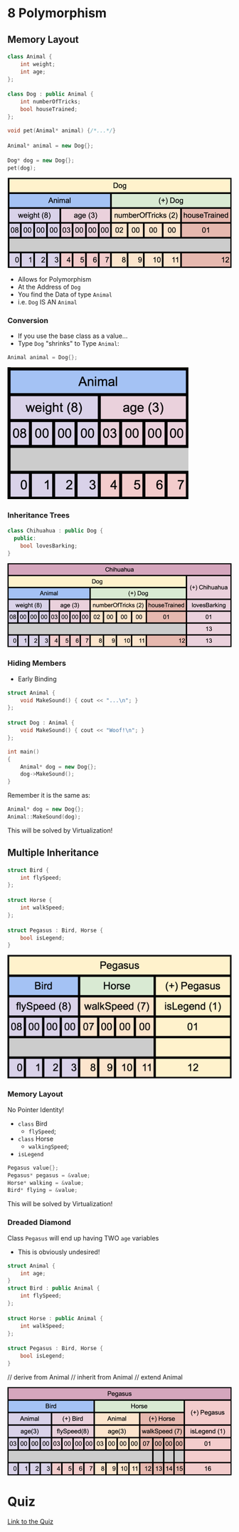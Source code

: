 # 8 Polymorphism

## Memory Layout

```c++
class Animal {
    int weight;
	int age;
};

class Dog : public Animal {
    int numberOfTricks;
	bool houseTrained;
};
```

```c++
void pet(Animal* animal) {/*...*/}

Animal* animal = new Dog{};

Dog* dog = new Dog{};
pet(dog);
```

![inheritance-memory-layout.png](inheritance-memory-layout.png)


- Allows for Polymorphism
- At the Address of `Dog`
- You find the Data of type `Animal`
- i.e. `Dog` IS AN `Animal`

### Conversion
- If you use the base class as a value...
- Type `Dog` "shrinks" to Type `Animal`:
```c++
Animal animal = Dog{};
```

![polymorphism-value-types.png](polymorphism-value-types.png)

### Inheritance Trees

```c++
class Chihuahua : public Dog {
  public:
    bool lovesBarking;
}
```

![inheritance-trees-memory-layout.png](inheritance-trees-memory-layout.png)

### Hiding Members
- Early Binding

```c++
struct Animal {
    void MakeSound() { cout << "...\n"; }
};

struct Dog : Animal {
    void MakeSound() { cout << "Woof!\n"; }
};
```

```c++
int main()
{
    Animal* dog = new Dog{};
    dog->MakeSound();
}
```

Remember it is the same as:

```c++
Animal* dog = new Dog{};
Animal::MakeSound(dog);
```

This will be solved by Virtualization!

## Multiple Inheritance

```c++
struct Bird {
	int flySpeed;
};

struct Horse {
	int walkSpeed;
};

struct Pegasus : Bird, Horse {
	bool isLegend;
}
```

![multiple-inheritance-memory-layout.png](multiple-inheritance-memory-layout.png)

### Memory Layout
No Pointer Identity!
- `class` Bird
  - `flySpeed`;
- `class` Horse
  - `walkingSpeed`;
- `isLegend`

```c++
Pegasus value{};
Pegasus* pegasus = &value;
Horse* walking = &value;
Bird* flying = &value;
```

This will be solved by Virtualization!

### Dreaded Diamond
Class `Pegasus` will end up having TWO `age` variables
- This is obviously undesired!
```c++
struct Animal {
	int age;
}
struct Bird : public Animal {
	int flySpeed;
};

struct Horse : public Animal {
	int walkSpeed;
};

struct Pegasus : Bird, Horse {
    bool isLegend;
}
```

// derive from Animal
// inherit from Animal
// extend Animal


![dreaded-diamond-memory-layout.png](dreaded-diamond-memory-layout.png)


# Quiz

[Link to the Quiz](https://forms.gle/K3zqzuGrDRP9EmwT6)
